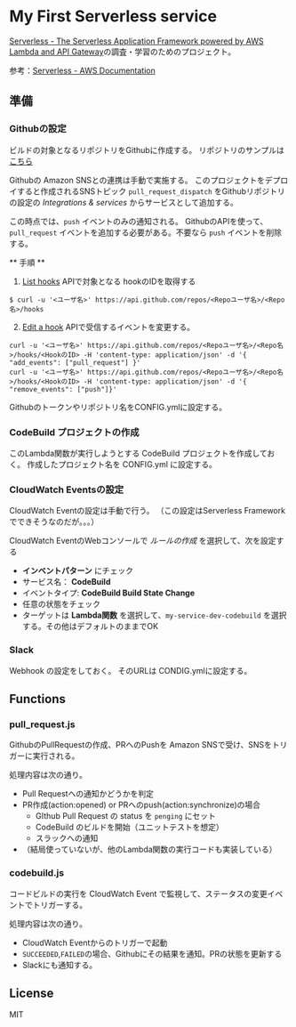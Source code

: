 # My First Serverless service

[Serverless \- The Serverless Application Framework powered by AWS Lambda and API Gateway](https://serverless.com/)の調査・学習のためのプロジェクト。

参考：[Serverless \- AWS Documentation](https://serverless.com/framework/docs/providers/aws/)

## 準備
### Githubの設定
ビルドの対象となるリポジトリをGithubに作成する。
リポジトリのサンプルは [こちら](https://github.com/HeRoMo/Test)

Githubの Amazon SNSとの連携は手動で実施する。
このプロジェクトをデプロイすると作成されるSNSトピック `pull_request_dispatch` をGithubリポジトリの設定の *Integrations & services* からサービスとして追加する。

この時点では、`push` イベントのみの通知される。
GithubのAPIを使って、`pull_request` イベントを追加する必要がある。不要なら `push` イベントを削除する。

** 手順 **

1. [List hooks](https://developer.github.com/v3/repos/hooks/#list-hooks) APIで対象となる hookのIDを取得する
  ```
  $ curl -u '<ユーザ名>' https://api.github.com/repos/<Repoユーザ名>/<Repo名>/hooks
  ```
2. [Edit a hook](https://developer.github.com/v3/repos/hooks/#edit-a-hook) APIで受信するイベントを変更する。
  ```
  curl -u '<ユーザ名>' https://api.github.com/repos/<Repoユーザ名>/<Repo名>/hooks/<HookのID> -H 'content-type: application/json' -d '{ "add_events": ["pull_request"] }'
  curl -u '<ユーザ名>' https://api.github.com/repos/<Repoユーザ名>/<Repo名>/hooks/<HookのID> -H 'content-type: application/json' -d '{ "remove_events": ["push"]}'
  ```

Githubのトークンやリポジトリ名をCONFIG.ymlに設定する。

### CodeBuild プロジェクトの作成
このLambda関数が実行しようとする CodeBuild プロジェクトを作成しておく。
作成したプロジェクト名を CONFIG.yml に設定する。

### CloudWatch Eventsの設定
CloudWatch Eventの設定は手動で行う。
（この設定はServerless Framework でできそうなのだが。。。）

CloudWatch EventのWebコンソールで *ルールの作成* を選択して、次を設定する

- **インベントパターン** にチェック
- サービス名： **CodeBuild**
- イベントタイプ: **CodeBuild Build State Change**
- 任意の状態をチェック
- ターゲットは **Lambda関数** を選択して、`my-service-dev-codebuild` を選択する。その他はデフォルトのままでOK

### Slack
Webhook の設定をしておく。
そのURLは CONDIG.ymlに設定する。

## Functions
### pull_request.js

GithubのPullRequestの作成、PRへのPushを Amazon SNSで受け、SNSをトリガーに実行される。

処理内容は次の通り。
- Pull Requestへの通知かどうかを判定
- PR作成(action:opened) or PRへのpush(action:synchronize)の場合
  - GIthub Pull Request の status を `penging` にセット
  - CodeBuild のビルドを開始（ユニットテストを想定）
  - スラックへの通知
- （結局使っていないが、他のLambda関数の実行コードも実装している）

### codebuild.js

コードビルドの実行を CloudWatch Event で監視して、ステータスの変更イベントでトリガーする。

処理内容は次の通り。
- CloudWatch Eventからのトリガーで起動
- `SUCCEEDED`,`FAILED`の場合、Githubにその結果を通知。PRの状態を更新する
- Slackにも通知する。

## License
MIT
